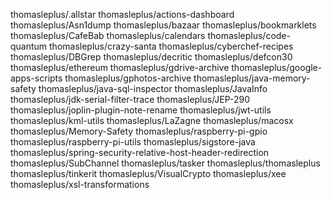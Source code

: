thomasleplus/.allstar
thomasleplus/actions-dashboard
thomasleplus/Asn1dump
thomasleplus/bazaar
thomasleplus/bookmarklets
thomasleplus/CafeBab
thomasleplus/calendars
thomasleplus/code-quantum
thomasleplus/crazy-santa
thomasleplus/cyberchef-recipes
thomasleplus/DBGrep
thomasleplus/decritic
thomasleplus/defcon30
thomasleplus/ethereum
thomasleplus/gdrive-archive
thomasleplus/google-apps-scripts
thomasleplus/gphotos-archive
thomasleplus/java-memory-safety
thomasleplus/java-sql-inspector
thomasleplus/JavaInfo
thomasleplus/jdk-serial-filter-trace
thomasleplus/JEP-290
thomasleplus/joplin-plugin-note-rename
thomasleplus/jwt-utils
thomasleplus/kml-utils
thomasleplus/LaZagne
thomasleplus/macosx
thomasleplus/Memory-Safety
thomasleplus/raspberry-pi-gpio
thomasleplus/raspberry-pi-utils
thomasleplus/sigstore-java
thomasleplus/spring-security-relative-host-header-redirection
thomasleplus/SubChannel
thomasleplus/tasker
thomasleplus/thomasleplus
thomasleplus/tinkerit
thomasleplus/VisualCrypto
thomasleplus/xee
thomasleplus/xsl-transformations


